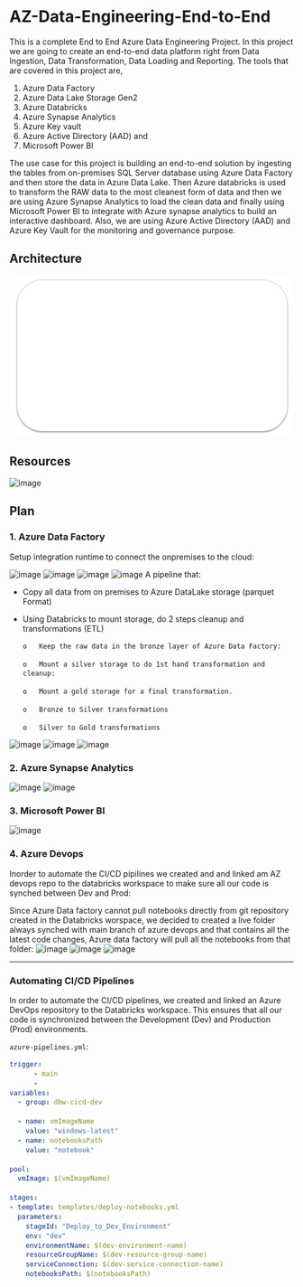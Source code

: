 # AZ-Data-Engineering-End-to-End

This is a complete End to End Azure Data Engineering Project. In this project we are going to create an end-to-end data platform right from Data Ingestion, Data Transformation, Data Loading and Reporting. The tools that are covered in this project are, 
1.	Azure Data Factory 
2.	Azure Data Lake Storage Gen2 
3.	Azure Databricks 
4.	Azure Synapse Analytics 
5.	Azure Key vault 
6.	Azure Active Directory (AAD) and 
7.	Microsoft Power BI
   
The use case for this project is building an end-to-end solution by ingesting the tables from on-premises SQL Server database using Azure Data Factory and then store the data in Azure Data Lake. Then Azure databricks is used to transform the RAW data to the most cleanest form of data and then we are using Azure Synapse Analytics to load the clean data and finally using Microsoft Power BI to integrate with Azure synapse analytics to build an interactive dashboard. 
Also, we are using Azure Active Directory (AAD) and Azure Key Vault for the monitoring and governance purpose.


## Architecture
![image](https://github.com/ThamerAissaoui/AZ-Data-Engineering-End-to-End/blob/main/WORKFLOW.gif)

## Resources
![image](https://github.com/ThamerAissaoui/AZ-Data-Engineering-End-to-End/assets/36975418/4b6b2221-8859-44a1-8cd5-8ff1244a3a8b)

## Plan

### 1.	Azure Data Factory 
Setup integration runtime to connect the onpremises to the cloud:


![image](https://github.com/ThamerAissaoui/AZ-Data-Engineering-End-to-End/assets/36975418/fc810f0a-051d-4c86-915f-65fc7ec8281e)
![image](https://github.com/ThamerAissaoui/AZ-Data-Engineering-End-to-End/assets/36975418/9815ece8-8a5b-40d9-9297-f033a598b09f)
![image](https://github.com/ThamerAissaoui/AZ-Data-Engineering-End-to-End/assets/36975418/1124bc5d-73a6-4182-bdec-46f98655fb50)
![image](https://github.com/ThamerAissaoui/AZ-Data-Engineering-End-to-End/assets/36975418/a944f5ed-bd27-4238-a1cc-527f4ba03e28)
A pipeline that:
-	Copy all data from on premises to Azure DataLake storage (parquet Format)
-	Using Databricks to mount storage, do 2 steps cleanup and transformations (ETL)
  
        o	Keep the raw data in the bronze layer of Azure Data Factory:
   	
        o	Mount a silver storage to do 1st hand transformation and cleanup:
   	
        o	Mount a gold storage for a final transformation.
   	
        o	Bronze to Silver transformations
   	
        o	Silver to Gold transformations

  
![image](https://github.com/ThamerAissaoui/AZ-Data-Engineering-End-to-End/assets/36975418/e742cf19-4da8-4b35-8425-a7904ad5a68c)
![image](https://github.com/ThamerAissaoui/AZ-Data-Engineering-End-to-End/assets/36975418/a0963907-3be2-418d-8ec9-863f19520ffa)
![image](https://github.com/ThamerAissaoui/AZ-Data-Engineering-End-to-End/assets/36975418/7515e95f-a36f-4935-a1b7-39965146423b)

### 2.	Azure Synapse Analytics
![image](https://github.com/ThamerAissaoui/AZ-Data-Engineering-End-to-End/assets/36975418/2c594bd3-fde0-45d5-92bc-5d6c7ad8ea70)
![image](https://github.com/ThamerAissaoui/AZ-Data-Engineering-End-to-End/assets/36975418/aa4cd891-51a8-4859-a98e-1cb1de87b208)

### 3.  Microsoft Power BI
![image](https://github.com/ThamerAissaoui/AZ-Data-Engineering-End-to-End/assets/36975418/bc4d296e-e83d-4600-942d-e2a8d0c95a85)


### 4. Azure Devops
Inorder to automate the CI/CD pipilines we created and and linked am AZ devops repo to the databricks workspace to make sure all our code is synched between Dev and Prod:

Since Azure Data factory cannot pull notebooks directly from git repository created in the Databricks worspace, we decided to created a live folder always synched with main branch of azure devops and that contains all the latest code changes, Azure data factory will pull all the notebooks from that folder:
![image](https://github.com/user-attachments/assets/59d41eb2-1c0f-42a5-a8aa-82cf942193ca)
![image](https://github.com/user-attachments/assets/3b85c545-3867-4571-b41d-30508141e765)
![image](https://github.com/user-attachments/assets/f826d6aa-8818-4389-b7ca-24362fe9f216)


---

### Automating CI/CD Pipelines

In order to automate the CI/CD pipelines, we created and linked an Azure DevOps repository to the Databricks workspace. This ensures that all our code is synchronized between the Development (Dev) and Production (Prod) environments.
   
   `azure-pipelines.yml`:

   ```yaml
   trigger:
         - main
         -
   variables:
     - group: dbw-cicd-dev
   
     - name: vmImageName
       value: "windows-latest"
     - name: notebooksPath
       value: "notebook"
   
   pool:
     vmImage: $(vmImageName)
   
   stages:
   - template: templates/deploy-notebooks.yml
     parameters:
       stageId: "Deploy_to_Dev_Environment"
       env: "dev"
       environmentName: $(dev-environment-name)
       resourceGroupName: $(dev-resource-group-name)
       serviceConnection: $(dev-service-connection-name)
       notebooksPath: $(notebooksPath)
   ```



















 
